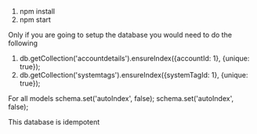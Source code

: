 1. npm install 
2. npm start





Only if you are going to setup the database you would need to do the following

1. db.getCollection('accountdetails').ensureIndex({accountId: 1}, {unique: true});
2. db.getCollection('systemtags').ensureIndex({systemTagId: 1}, {unique: true});

For all models
schema.set('autoIndex', false);
schema.set('autoIndex', false);


This database is idempotent